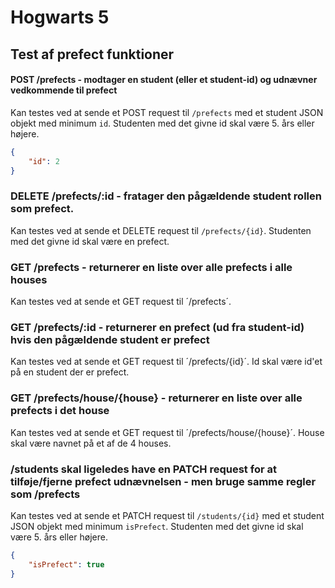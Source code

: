 # Hogwarts 5

## Test af prefect funktioner

#### POST /prefects - modtager en student (eller et student-id) og udnævner vedkommende til prefect
Kan testes ved at sende et POST request til `/prefects` med et student JSON objekt med minimum `id`. Studenten med det givne id skal være 5. års eller højere.
```json
{
    "id": 2
}
```

### DELETE /prefects/:id - fratager den pågældende student rollen som prefect.
Kan testes ved at sende et DELETE request til `/prefects/{id}`. Studenten med det givne id skal være en prefect.

### GET /prefects - returnerer en liste over alle prefects i alle houses
Kan testes ved at sende et GET request til ´/prefects´.

### GET /prefects/:id - returnerer en prefect (ud fra student-id) hvis den pågældende student er prefect
Kan testes ved at sende et GET request til ´/prefects/{id}´. Id skal være id'et på en student der er prefect.

### GET /prefects/house/{house} - returnerer en liste over alle prefects i det house
Kan testes ved at sende et GET request til ´/prefects/house/{house}´. House skal være navnet på et af de 4 houses.

### /students skal ligeledes have en PATCH request for at tilføje/fjerne prefect udnævnelsen - men bruge samme regler som /prefects
Kan testes ved at sende et PATCH request til `/students/{id}` med et student JSON objekt med minimum `isPrefect`. Studenten med det givne id skal være 5. års eller højere.
```json
{
    "isPrefect": true
}
```
